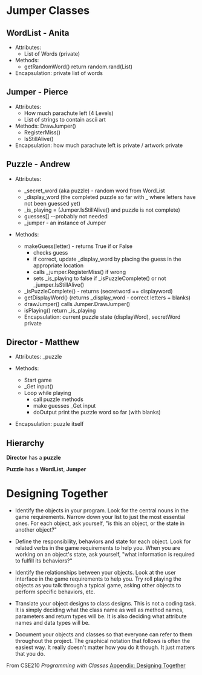 # Jumper Classes
## WordList - Anita
* Attributes: 
    * List of Words (private) 
* Methods: 
    * getRandomWord() return random.rand(List) 
* Encapsulation: private list of words 
    
## Jumper - Pierce
* Attributes: 
    * How much parachute left (4 Levels) 
    * List of strings to contain ascii art 
* Methods: DrawJumper()
    * RegisterMiss()
    * IsStillAlive()
* Encapsulation: how much parachute left is private / artwork private   
   
## Puzzle - Andrew
* Attributes:
    * _secret_word (aka puzzle) - random word from WordList 
    * _display_word (the completed puzzle so far with _ where letters have not been guessed yet)
    * _is_playing = (Jumper.IsStillAlive() and puzzle is not complete)
    * guesses[] --probably not needed
    * _jumper - an instance of Jumper
    
* Methods: 
    * makeGuess(letter) - returns True if or False  
        * checks guess
        * if correct, update _display_word by placing the guess in the appropriate location
        * calls _jumper.RegisterMiss() if wrong
        * sets _is_playing to false if _isPuzzleComplete() or not _jumper.IsStillAlive()
    * _isPuzzleComplete() - returns (secretword == displayword)
    * getDisplayWord() (returns _display_word - correct letters + blanks)
    * drawJumper() calls Jumper.DrawJumper()
    * isPlaying() return _is_playing
    * Encapsulation: current puzzle state (displayWord), secretWord private

## Director - Matthew
* Attributes:
    _puzzle
* Methods:
   * Start game
   * _Get input()
   * Loop while playing 
        * call puzzle methods
        * make guesses _Get input
        * doOutput print the puzzle word so far (with blanks)
 
* Encapsulation: puzzle itself 

## Hierarchy

**Director** has a **puzzle** 

**Puzzle** has a **WordList**, **Jumper**

# Designing Together
* Identify the objects in your program. Look for the central nouns in the game requirements. Narrow down your list to just the most essential ones. For each object, ask yourself, "is this an object, or the state in another object?"    

* Define the responsibility, behaviors and state for each object. Look for related verbs in the game requirements to help you. When you are working on an object's state, ask yourself, "what information is required to fulfill its behaviors?"

* Identify the relationships between your objects. Look at the user interface in the game requirements to help you. Try roll playing the objects as you talk through a typical game, asking other objects to perform specific behaviors, etc.

* Translate your object designs to class designs. This is not a coding task. It is simply deciding what the class name as well as method names, parameters and return types will be. It is also deciding what attribute names and data types will be.

* Document your objects and classes so that everyone can refer to them throughout the project. The graphical notation that follows is often the easiest way. It really doesn't matter how you do it though. It just matters that you do.

From CSE210 _Programming with Classes_ [Appendix: Designing Together](https://byui-cse.github.io/cse210-course-competency/appendices/designing-together.html)